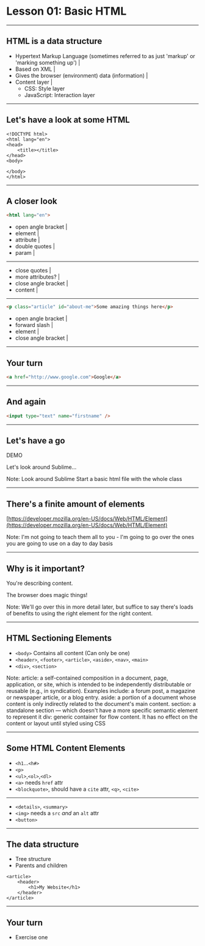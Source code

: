 # Lesson 01: Basic HTML

---

## HTML is a data structure

- Hypertext Markup Language (sometimes referred to as just 'markup' or 'marking something up') |
- Based on XML |
- Gives the browser (environment) data (information) |
- Content layer |
	- CSS: Style layer
	- JavaScript: Interaction layer

---

## Let's have a look at some HTML

```
<!DOCTYPE html>
<html lang="en">
<head>
	<title></title>
</head>
<body>

</body>
</html>
```

---

## A closer look

```html
<html lang="en">
```

- open angle bracket |
- element |
- attribute |
- double quotes |
- param |

---

- close quotes |
- more attributes? |
- close angle bracket |
- content |

---

```html
<p class="article" id="about-me">Some amazing things here</p>
```

- open angle bracket |
- forward slash |
- element |
- close angle bracket |

---

## Your turn

```html
<a href="http://www.google.com">Google</a>
```

---

## And again

```html
<input type="text" name="firstname" />
```

---

## Let's have a go

DEMO

Let's look around Sublime...

Note:
Look around Sublime
Start a basic html file with the whole class

---

## There's a finite amount of elements

[https://developer.mozilla.org/en-US/docs/Web/HTML/Element](https://developer.mozilla.org/en-US/docs/Web/HTML/Element)

Note:
I'm not going to teach them all to you - I'm going to go over the ones you are going to use on a day to day basis

---

## Why is it important?

You're describing content.

The browser does magic things!

Note:
We'll go over this in more detail later, but suffice to say there's loads of benefits to using the right element for the right content.

---

## HTML Sectioning Elements

- `<body>` Contains all content (Can only be one)
- `<header>`, `<footer>`, `<article>`, `<aside>`, `<nav>`, `<main>`
- `<div>`, `<section>`

Note:
article: a self-contained composition in a document, page, application, or site, which is intended to be independently distributable or reusable (e.g., in syndication). Examples include: a forum post, a magazine or newspaper article, or a blog entry.
aside: a portion of a document whose content is only indirectly related to the document's main content.
section: a standalone section — which doesn't have a more specific semantic element to represent it
div: generic container for flow content. It has no effect on the content or layout until styled using CSS

---

## Some HTML Content Elements

- `<h1`...`<h#>`
- `<p>`
- `<ul>`,`<ol>`,`<dl>`
- `<a>` needs `href` attr
- `<blockquote>`, should have a `cite` attr, `<q>`, `<cite>`
---

- `<details>`, `<summary>`
- `<img>` needs a `src` *and* an `alt` attr
- `<button>`

---

## The data structure

- Tree structure
- Parents and children

```
<article>
	<header>
		<h1>My Website</h1>
	</header>
</article>
```

---

## Your turn

- Exercise one

